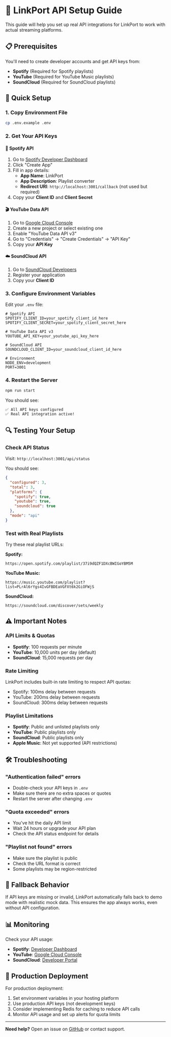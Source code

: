 # 🔑 LinkPort API Setup Guide

This guide will help you set up real API integrations for LinkPort to work with actual streaming platforms.

## 📋 Prerequisites

You'll need to create developer accounts and get API keys from:
- **Spotify** (Required for Spotify playlists)
- **YouTube** (Required for YouTube Music playlists)  
- **SoundCloud** (Required for SoundCloud playlists)

## 🚀 Quick Setup

### 1. Copy Environment File
```bash
cp .env.example .env
```

### 2. Get Your API Keys

#### 🎵 Spotify API
1. Go to [Spotify Developer Dashboard](https://developer.spotify.com/dashboard)
2. Click "Create App"
3. Fill in app details:
   - **App Name**: LinkPort
   - **App Description**: Playlist converter
   - **Redirect URI**: `http://localhost:3001/callback` (not used but required)
4. Copy your **Client ID** and **Client Secret**

#### 🎬 YouTube Data API
1. Go to [Google Cloud Console](https://console.developers.google.com)
2. Create a new project or select existing one
3. Enable "YouTube Data API v3"
4. Go to "Credentials" → "Create Credentials" → "API Key"
5. Copy your **API Key**

#### ☁️ SoundCloud API
1. Go to [SoundCloud Developers](https://developers.soundcloud.com)
2. Register your application
3. Copy your **Client ID**

### 3. Configure Environment Variables

Edit your `.env` file:

```env
# Spotify API
SPOTIFY_CLIENT_ID=your_spotify_client_id_here
SPOTIFY_CLIENT_SECRET=your_spotify_client_secret_here

# YouTube Data API v3
YOUTUBE_API_KEY=your_youtube_api_key_here

# SoundCloud API
SOUNDCLOUD_CLIENT_ID=your_soundcloud_client_id_here

# Environment
NODE_ENV=development
PORT=3001
```

### 4. Restart the Server

```bash
npm run start
```

You should see:
```
✅ All API keys configured
✅ Real API integration active!
```

## 🔍 Testing Your Setup

### Check API Status
Visit: `http://localhost:3001/api/status`

You should see:
```json
{
  "configured": 3,
  "total": 3,
  "platforms": {
    "spotify": true,
    "youtube": true,
    "soundcloud": true
  },
  "mode": "api"
}
```

### Test with Real Playlists

Try these real playlist URLs:

**Spotify:**
```
https://open.spotify.com/playlist/37i9dQZF1DXcBWIGoYBM5M
```

**YouTube Music:**
```
https://music.youtube.com/playlist?list=PLrAl6rYgs4IvGFBDEaVGFXt6k2GiOFWjS
```

**SoundCloud:**
```
https://soundcloud.com/discover/sets/weekly
```

## ⚠️ Important Notes

### API Limits & Quotas
- **Spotify**: 100 requests per minute
- **YouTube**: 10,000 units per day (default)
- **SoundCloud**: 15,000 requests per day

### Rate Limiting
LinkPort includes built-in rate limiting to respect API quotas:
- Spotify: 100ms delay between requests
- YouTube: 200ms delay between requests  
- SoundCloud: 300ms delay between requests

### Playlist Limitations
- **Spotify**: Public and unlisted playlists only
- **YouTube**: Public playlists only
- **SoundCloud**: Public playlists only
- **Apple Music**: Not yet supported (API restrictions)

## 🛠 Troubleshooting

### "Authentication failed" errors
- Double-check your API keys in `.env`
- Make sure there are no extra spaces or quotes
- Restart the server after changing `.env`

### "Quota exceeded" errors
- You've hit the daily API limit
- Wait 24 hours or upgrade your API plan
- Check the API status endpoint for details

### "Playlist not found" errors
- Make sure the playlist is public
- Check the URL format is correct
- Some playlists may be region-restricted

## 🔄 Fallback Behavior

If API keys are missing or invalid, LinkPort automatically falls back to demo mode with realistic mock data. This ensures the app always works, even without API configuration.

## 📊 Monitoring

Check your API usage:
- **Spotify**: [Developer Dashboard](https://developer.spotify.com/dashboard)
- **YouTube**: [Google Cloud Console](https://console.cloud.google.com/apis/dashboard)
- **SoundCloud**: [Developer Portal](https://developers.soundcloud.com/docs/api/guide)

## 🚀 Production Deployment

For production deployment:

1. Set environment variables in your hosting platform
2. Use production API keys (not development keys)
3. Consider implementing Redis for caching to reduce API calls
4. Monitor API usage and set up alerts for quota limits

---

**Need help?** Open an issue on [GitHub](https://github.com/ShivamKalloli/linkport/issues) or contact support.